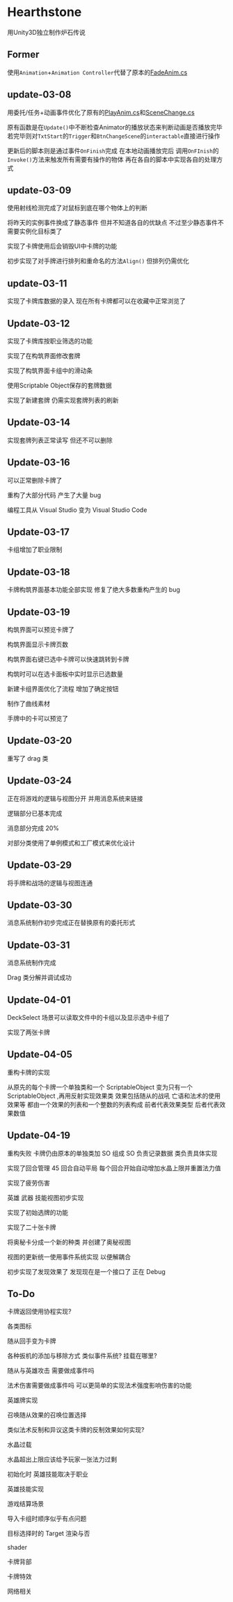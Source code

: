 # Hearthstone

用Unity3D独立制作炉石传说

## Former

使用`Animation`+`Animation Controller`代替了原本的[FadeAnim.cs](./Assets/Scripts/Abandon/FadeAnim.cs)

## update-03-08

用委托/任务+动画事件优化了原有的[PlayAnim.cs](./Assets/Scripts/Abandon/PlayAnim.cs)和[SceneChange.cs](./Assets/Scripts/SceneChange.cs)

原有函数是在`Update()`中不断检查Animator的播放状态来判断动画是否播放完毕 若完毕则对`TxtStart`的`Trigger`和`BtnChangeScene`的`interactable`直接进行操作

更新后的脚本则是通过事件`OnFinish`完成 在本地动画播放完后 调用`OnFInish`的`Invoke()`方法来触发所有需要有操作的物体 再在各自的脚本中实现各自的处理方式

## update-03-09

使用射线检测完成了对鼠标到底在哪个物体上的判断

将昨天的实例事件换成了静态事件 但并不知道各自的优缺点 不过至少静态事件不需要实例化目标类了

实现了卡牌使用后会销毁UI中卡牌的功能

初步实现了对手牌进行排列和重命名的方法`Align()` 但排列仍需优化

## update-03-11

实现了卡牌库数据的录入 现在所有卡牌都可以在收藏中正常浏览了

## Update-03-12

实现了卡牌库按职业筛选的功能

实现了在构筑界面修改套牌

实现了构筑界面卡组中的滑动条

使用Scriptable Object保存的套牌数据

实现了新建套牌 仍需实现套牌列表的刷新

## Update-03-14

实现套牌列表正常读写 但还不可以删除

## Update-03-16

可以正常删除卡牌了

重构了大部分代码 产生了大量 bug

编程工具从 Visual Studio 变为 Visual Studio Code

## Update-03-17

卡组增加了职业限制

## Update-03-18

卡牌构筑界面基本功能全部实现 修复了绝大多数重构产生的 bug 

## Update-03-19

构筑界面可以预览卡牌了

构筑界面显示卡牌页数

构筑界面右键已选中卡牌可以快速跳转到卡牌

构筑时可以在选卡面板中实时显示已选数量

新建卡组界面优化了流程 增加了确定按钮

制作了曲线素材

手牌中的卡可以预览了

## Update-03-20

重写了 drag 类

## Update-03-24

正在将游戏的逻辑与视图分开 并用消息系统来链接 

逻辑部分已基本完成

消息部分完成 20%

对部分类使用了单例模式和工厂模式来优化设计

## Update-03-29

将手牌和战场的逻辑与视图连通

## Update-03-30

消息系统制作初步完成正在替换原有的委托形式

## Update-03-31

消息系统制作完成

Drag 类分解并调试成功

## Update-04-01

DeckSelect 场景可以读取文件中的卡组以及显示选中卡组了

实现了两张卡牌

## Update-04-05

重构卡牌的实现

从原先的每个卡牌一个单独类和一个 ScriptableObject 变为只有一个 ScriptableObject ,再用反射实现效果类 效果包括随从的战吼 亡语和法术的使用效果等 都由一个效果的列表和一个整数的列表构成 前者代表效果类型 后者代表效果数值

## Update-04-19

重构失败 卡牌仍由原本的单独类加 SO 组成 SO 负责记录数据 类负责具体实现

实现了回合管理 45 回合自动平局 每个回合开始自动增加水晶上限并重置法力值

实现了疲劳伤害

英雄 武器 技能视图初步实现

实现了初始选牌的功能

实现了二十张卡牌

将奥秘卡分成一个新的种类 并创建了奥秘视图

视图的更新统一使用事件系统实现 以便解耦合

初步实现了发现效果了 发现现在是一个接口了  正在 Debug

## To-Do

卡牌返回使用协程实现?

各类图标

随从回手变为卡牌

各种扳机的添加与移除方式 类似事件系统? 挂载在哪里? 

随从与英雄攻击 需要做成事件吗 

法术伤害需要做成事件吗 可以更简单的实现法术强度影响伤害的功能

英雄牌实现

召唤随从效果的召唤位置选择

类似法术反制和异议这类卡牌的反制效果如何实现?

水晶过载

水晶超出上限应该给予玩家一张法力过剩

初始化时 英雄技能取决于职业

英雄技能实现

游戏结算场景

导入卡组时顺序似乎有点问题

目标选择时的 Target 渲染与否

shader

卡牌背部

卡牌特效

网络相关
